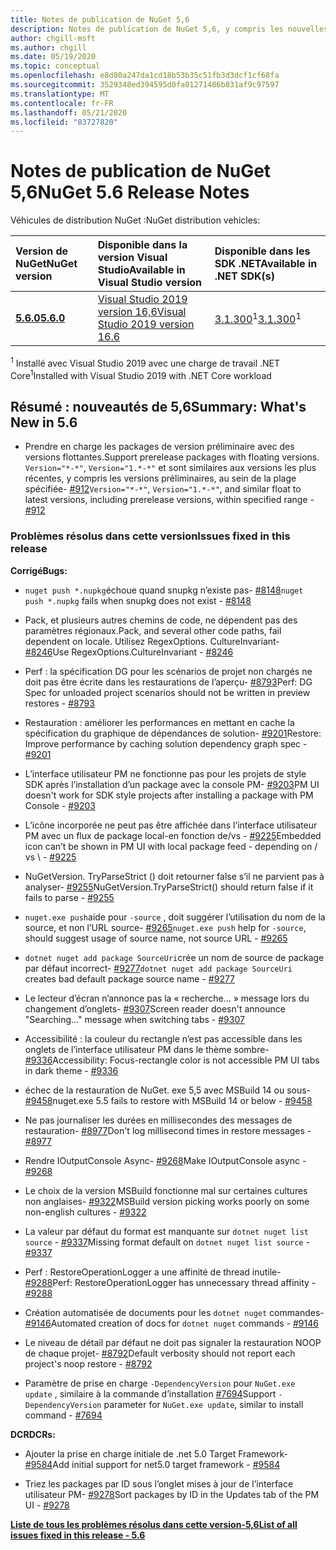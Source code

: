 ```yaml
---
title: Notes de publication de NuGet 5,6
description: Notes de publication de NuGet 5,6, y compris les nouvelles fonctionnalités, les correctifs de bogues et DCR.
author: chgill-msft
ms.author: chgill
ms.date: 05/19/2020
ms.topic: conceptual
ms.openlocfilehash: e8d80a247da1cd18b53b35c51fb3d3dcf1cf68fa
ms.sourcegitcommit: 3529348ed394595d0fa01271486b831af9c97597
ms.translationtype: MT
ms.contentlocale: fr-FR
ms.lasthandoff: 05/21/2020
ms.locfileid: "83727820"
---
```

# <a name="nuget-56-release-notes"></a><span data-ttu-id="77b7b-103">Notes de publication de NuGet 5,6</span><span class="sxs-lookup"><span data-stu-id="77b7b-103">NuGet 5.6 Release Notes</span></span>

<span data-ttu-id="77b7b-104">Véhicules de distribution NuGet :</span><span class="sxs-lookup"><span data-stu-id="77b7b-104">NuGet distribution vehicles:</span></span>

| <span data-ttu-id="77b7b-105">Version de NuGet</span><span class="sxs-lookup"><span data-stu-id="77b7b-105">NuGet version</span></span> | <span data-ttu-id="77b7b-106">Disponible dans la version Visual Studio</span><span class="sxs-lookup"><span data-stu-id="77b7b-106">Available in Visual Studio version</span></span>| <span data-ttu-id="77b7b-107">Disponible dans les SDK .NET</span><span class="sxs-lookup"><span data-stu-id="77b7b-107">Available in .NET SDK(s)</span></span>|
|:---|:---|:---|
| [<span data-ttu-id="77b7b-108">**5.6.0**</span><span class="sxs-lookup"><span data-stu-id="77b7b-108">**5.6.0**</span></span>](https://nuget.org/downloads) | [<span data-ttu-id="77b7b-109">Visual Studio 2019 version 16,6</span><span class="sxs-lookup"><span data-stu-id="77b7b-109">Visual Studio 2019 version 16.6</span></span>](https://visualstudio.microsoft.com/downloads/) | <span data-ttu-id="77b7b-110">[3.1.300](https://dotnet.microsoft.com/download/dotnet-core/3.1)<sup>1</sup></span><span class="sxs-lookup"><span data-stu-id="77b7b-110">[3.1.300](https://dotnet.microsoft.com/download/dotnet-core/3.1)<sup>1</sup></span></span> |

<span data-ttu-id="77b7b-111"><sup>1</sup> Installé avec Visual Studio 2019 avec une charge de travail .NET Core</span><span class="sxs-lookup"><span data-stu-id="77b7b-111"><sup>1</sup>Installed with Visual Studio 2019 with .NET Core workload</span></span>

## <a name="summary-whats-new-in-56"></a><span data-ttu-id="77b7b-112">Résumé : nouveautés de 5,6</span><span class="sxs-lookup"><span data-stu-id="77b7b-112">Summary: What's New in 5.6</span></span>

* <span data-ttu-id="77b7b-113">Prendre en charge les packages de version préliminaire avec des versions flottantes.</span><span class="sxs-lookup"><span data-stu-id="77b7b-113">Support prerelease packages with floating versions.</span></span> <span data-ttu-id="77b7b-114">`Version="*-*"`, `Version="1.*-*"` et sont similaires aux versions les plus récentes, y compris les versions préliminaires, au sein de la plage spécifiée- [#912](https://github.com/NuGet/Home/issues/912)</span><span class="sxs-lookup"><span data-stu-id="77b7b-114">`Version="*-*"`, `Version="1.*-*"`, and similar float to latest versions, including prerelease versions, within specified range  - [#912](https://github.com/NuGet/Home/issues/912)</span></span>

### <a name="issues-fixed-in-this-release"></a><span data-ttu-id="77b7b-115">Problèmes résolus dans cette version</span><span class="sxs-lookup"><span data-stu-id="77b7b-115">Issues fixed in this release</span></span>

<span data-ttu-id="77b7b-116">**Corrigé**</span><span class="sxs-lookup"><span data-stu-id="77b7b-116">**Bugs:**</span></span>

* <span data-ttu-id="77b7b-117">`nuget push *.nupkg`échoue quand snupkg n’existe pas- [#8148](https://github.com/NuGet/Home/issues/8148)</span><span class="sxs-lookup"><span data-stu-id="77b7b-117">`nuget push *.nupkg` fails when snupkg does not exist - [#8148](https://github.com/NuGet/Home/issues/8148)</span></span>

* <span data-ttu-id="77b7b-118">Pack, et plusieurs autres chemins de code, ne dépendent pas des paramètres régionaux.</span><span class="sxs-lookup"><span data-stu-id="77b7b-118">Pack, and several other code paths, fail dependent on locale.</span></span> <span data-ttu-id="77b7b-119">Utilisez RegexOptions. CultureInvariant- [#8246](https://github.com/NuGet/Home/issues/8246)</span><span class="sxs-lookup"><span data-stu-id="77b7b-119">Use RegexOptions.CultureInvariant - [#8246](https://github.com/NuGet/Home/issues/8246)</span></span>

* <span data-ttu-id="77b7b-120">Perf : la spécification DG pour les scénarios de projet non chargés ne doit pas être écrite dans les restaurations de l’aperçu- [#8793](https://github.com/NuGet/Home/issues/8793)</span><span class="sxs-lookup"><span data-stu-id="77b7b-120">Perf: DG Spec for unloaded project scenarios should not be written in preview restores - [#8793](https://github.com/NuGet/Home/issues/8793)</span></span>

* <span data-ttu-id="77b7b-121">Restauration : améliorer les performances en mettant en cache la spécification du graphique de dépendances de solution- [#9201](https://github.com/NuGet/Home/issues/9201)</span><span class="sxs-lookup"><span data-stu-id="77b7b-121">Restore: Improve performance by caching solution dependency graph spec - [#9201](https://github.com/NuGet/Home/issues/9201)</span></span>

* <span data-ttu-id="77b7b-122">L’interface utilisateur PM ne fonctionne pas pour les projets de style SDK après l’installation d’un package avec la console PM- [#9203](https://github.com/NuGet/Home/issues/9203)</span><span class="sxs-lookup"><span data-stu-id="77b7b-122">PM UI doesn't work for SDK style projects after installing a package with PM Console - [#9203](https://github.com/NuGet/Home/issues/9203)</span></span>

* <span data-ttu-id="77b7b-123">L’icône incorporée ne peut pas être affichée dans l’interface utilisateur PM avec un flux de package local-en fonction de/vs \- [#9225](https://github.com/NuGet/Home/issues/9225)</span><span class="sxs-lookup"><span data-stu-id="77b7b-123">Embedded icon can’t be shown in PM UI with local package feed - depending on / vs \ - [#9225](https://github.com/NuGet/Home/issues/9225)</span></span>

* <span data-ttu-id="77b7b-124">NuGetVersion. TryParseStrict () doit retourner false s’il ne parvient pas à analyser- [#9255](https://github.com/NuGet/Home/issues/9255)</span><span class="sxs-lookup"><span data-stu-id="77b7b-124">NuGetVersion.TryParseStrict() should return false if it fails to parse - [#9255](https://github.com/NuGet/Home/issues/9255)</span></span>

* <span data-ttu-id="77b7b-125">`nuget.exe push`aide pour `-source` , doit suggérer l’utilisation du nom de la source, et non l’URL source- [#9265](https://github.com/NuGet/Home/issues/9265)</span><span class="sxs-lookup"><span data-stu-id="77b7b-125">`nuget.exe push` help for `-source`, should suggest usage of source name, not source URL - [#9265](https://github.com/NuGet/Home/issues/9265)</span></span>

* <span data-ttu-id="77b7b-126">`dotnet nuget add package SourceUri`crée un nom de source de package par défaut incorrect- [#9277](https://github.com/NuGet/Home/issues/9277)</span><span class="sxs-lookup"><span data-stu-id="77b7b-126">`dotnet nuget add package SourceUri`  creates bad default package source name - [#9277](https://github.com/NuGet/Home/issues/9277)</span></span>

* <span data-ttu-id="77b7b-127">Le lecteur d’écran n’annonce pas la « recherche... » message lors du changement d’onglets- [#9307](https://github.com/NuGet/Home/issues/9307)</span><span class="sxs-lookup"><span data-stu-id="77b7b-127">Screen reader doesn't announce "Searching..." message when switching tabs - [#9307](https://github.com/NuGet/Home/issues/9307)</span></span>

* <span data-ttu-id="77b7b-128">Accessibilité : la couleur du rectangle n’est pas accessible dans les onglets de l’interface utilisateur PM dans le thème sombre- [#9336](https://github.com/NuGet/Home/issues/9336)</span><span class="sxs-lookup"><span data-stu-id="77b7b-128">Accessibility: Focus-rectangle color is not accessible PM UI tabs in dark theme - [#9336](https://github.com/NuGet/Home/issues/9336)</span></span>

* <span data-ttu-id="77b7b-129">échec de la restauration de NuGet. exe 5,5 avec MSBuild 14 ou sous- [#9458](https://github.com/NuGet/Home/issues/9458)</span><span class="sxs-lookup"><span data-stu-id="77b7b-129">nuget.exe 5.5 fails to restore with MSBuild 14 or below - [#9458](https://github.com/NuGet/Home/issues/9458)</span></span>

* <span data-ttu-id="77b7b-130">Ne pas journaliser les durées en millisecondes des messages de restauration- [#8977](https://github.com/NuGet/Home/issues/8977)</span><span class="sxs-lookup"><span data-stu-id="77b7b-130">Don't log millisecond times in restore messages - [#8977](https://github.com/NuGet/Home/issues/8977)</span></span>

* <span data-ttu-id="77b7b-131">Rendre IOutputConsole Async- [#9268](https://github.com/NuGet/Home/issues/9268)</span><span class="sxs-lookup"><span data-stu-id="77b7b-131">Make IOutputConsole async - [#9268](https://github.com/NuGet/Home/issues/9268)</span></span>

* <span data-ttu-id="77b7b-132">Le choix de la version MSBuild fonctionne mal sur certaines cultures non anglaises- [#9322](https://github.com/NuGet/Home/issues/9322)</span><span class="sxs-lookup"><span data-stu-id="77b7b-132">MSBuild version picking works poorly on some non-english cultures - [#9322](https://github.com/NuGet/Home/issues/9322)</span></span>

* <span data-ttu-id="77b7b-133">La valeur par défaut du format est manquante sur `dotnet nuget list source`  -  [#9337](https://github.com/NuGet/Home/issues/9337)</span><span class="sxs-lookup"><span data-stu-id="77b7b-133">Missing format default on `dotnet nuget list source` - [#9337](https://github.com/NuGet/Home/issues/9337)</span></span>

* <span data-ttu-id="77b7b-134">Perf : RestoreOperationLogger a une affinité de thread inutile- [#9288](https://github.com/NuGet/Home/issues/9288)</span><span class="sxs-lookup"><span data-stu-id="77b7b-134">Perf: RestoreOperationLogger has unnecessary thread affinity - [#9288](https://github.com/NuGet/Home/issues/9288)</span></span>

* <span data-ttu-id="77b7b-135">Création automatisée de documents pour les `dotnet nuget` commandes- [#9146](https://github.com/NuGet/Home/issues/9146)</span><span class="sxs-lookup"><span data-stu-id="77b7b-135">Automated creation of docs for `dotnet nuget` commands - [#9146](https://github.com/NuGet/Home/issues/9146)</span></span>

* <span data-ttu-id="77b7b-136">Le niveau de détail par défaut ne doit pas signaler la restauration NOOP de chaque projet- [#8792](https://github.com/NuGet/Home/issues/8792)</span><span class="sxs-lookup"><span data-stu-id="77b7b-136">Default verbosity should not report each project's noop restore - [#8792](https://github.com/NuGet/Home/issues/8792)</span></span>

* <span data-ttu-id="77b7b-137">Paramètre de prise en charge `-DependencyVersion` pour `NuGet.exe update` , similaire à la commande d’installation [#7694](https://github.com/NuGet/Home/issues/7694)</span><span class="sxs-lookup"><span data-stu-id="77b7b-137">Support `-DependencyVersion` parameter for `NuGet.exe update`, similar to install command - [#7694](https://github.com/NuGet/Home/issues/7694)</span></span>


<span data-ttu-id="77b7b-138">**DCR**</span><span class="sxs-lookup"><span data-stu-id="77b7b-138">**DCRs:**</span></span>

* <span data-ttu-id="77b7b-139">Ajouter la prise en charge initiale de .net 5.0 Target Framework- [#9584](https://github.com/NuGet/Home/issues/9584)</span><span class="sxs-lookup"><span data-stu-id="77b7b-139">Add initial support for net5.0 target framework - [#9584](https://github.com/NuGet/Home/issues/9584)</span></span>

* <span data-ttu-id="77b7b-140">Triez les packages par ID sous l’onglet mises à jour de l’interface utilisateur PM- [#9278](https://github.com/NuGet/Home/issues/9278)</span><span class="sxs-lookup"><span data-stu-id="77b7b-140">Sort packages by ID in the Updates tab of the PM UI - [#9278](https://github.com/NuGet/Home/issues/9278)</span></span>


<span data-ttu-id="77b7b-141">**[Liste de tous les problèmes résolus dans cette version-5,6](https://app.zenhub.com/workspaces/nuget-client-team-55aec9a240305cf007585881/reports/release?release=5e3b2080c4b30708e48bf9f3)**</span><span class="sxs-lookup"><span data-stu-id="77b7b-141">**[List of all issues fixed in this release - 5.6](https://app.zenhub.com/workspaces/nuget-client-team-55aec9a240305cf007585881/reports/release?release=5e3b2080c4b30708e48bf9f3)**</span></span>
